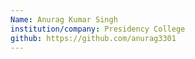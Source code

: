 ```yaml
---
Name: Anurag Kumar Singh
institution/company: Presidency College
github: https://github.com/anurag3301
---
```

